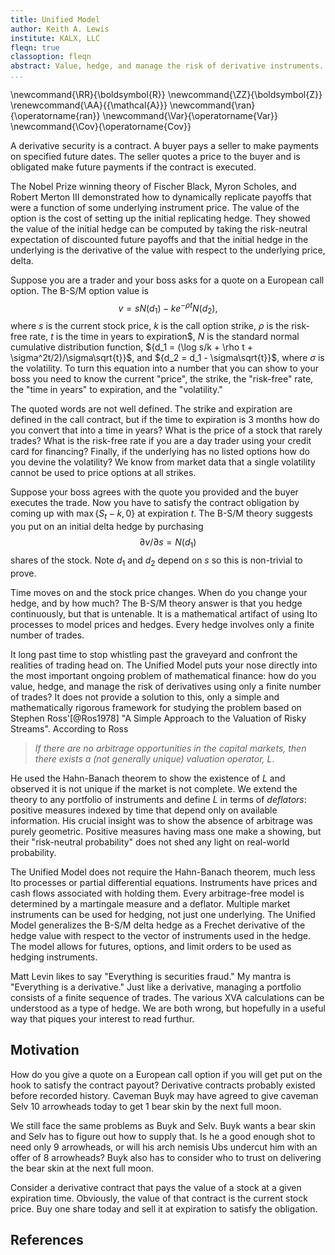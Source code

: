 ```yaml
---
title: Unified Model
author: Keith A. Lewis
institute: KALX, LLC
fleqn: true
classoption: fleqn
abstract: Value, hedge, and manage the risk of derivative instruments.
...
```


\newcommand{\RR}{\boldsymbol{R}}
\newcommand{\ZZ}{\boldsymbol{Z}}
\renewcommand{\AA}{{\mathcal{A}}}
\newcommand{\ran}{\operatorname{ran}}
\newcommand{\Var}{\operatorname{Var}}
\newcommand{\Cov}{\operatorname{Cov}}

A derivative security is a contract. A buyer pays a seller to make
payments on specified future dates. The seller quotes a price to
the buyer and is obligated make future payments if the contract is executed.

The Nobel Prize winning theory of Fischer Black, Myron Scholes, and
Robert Merton III demonstrated how to dynamically replicate payoffs that
were a function of some underlying instrument price. The value of the
option is the cost of setting up the initial replicating hedge. They
showed the value of the initial hedge can be computed by taking the
risk-neutral expectation of discounted future payoffs and that the initial
hedge in the underlying is the derivative of the value with respect to
the underlying price, delta.

Suppose you are a trader and your boss asks for
a quote on a European call option.
The B-S/M option value is
$$
	v = s N(d_1) - ke^{-\rho t}N(d_2),
$$
where $s$ is the current stock price, $k$ is the call option strike,
$\rho$ is the risk-free rate, $t$ is the time in years to expiration$, $N$
is the standard normal cumulative distribution function,
${d_1 = (\log s/k + \rho t + \sigma^2t/2)/\sigma\sqrt{t}}$, and ${d_2 = d_1 - \sigma\sqrt{t}}$,
where $\sigma$ is the volatility.
To turn this equation into a number that you can show to your boss you need to know
the current "price", the strike, the "risk-free" rate, the "time in years" to expiration,
and the "volatility."

The quoted words are not well defined. The strike and expiration
are defined in the call contract, but if the time to expiration is 3
months how do you convert that into a time in years?
What is the price of a stock that rarely trades?
What is the risk-free rate if you are a day trader using your credit card 
for financing? Finally, if the underlying has no listed options
how do you devine the volatility?
We know from market data that a single volatility cannot be used to
price options at all strikes.

Suppose your boss agrees with the quote you provided and the buyer executes the trade.
Now you have to satisfy the contract obligation by coming up with $\max\{S_t - k, 0\}$
at expiration $t$. The B-S/M theory suggests you put on an initial delta hedge
by purchasing
$$
	\partial v/\partial s = N(d_1)
$$
shares of the stock. Note $d_1$ and $d_2$ depend on $s$ so this is non-trivial to prove.

Time moves on and the stock price changes. When do you change your hedge, and by how much?
The B-S/M theory answer is that you hedge continuously, but that is untenable.
It is a mathematical artifact of using Ito processes to model prices and hedges.
Every hedge involves only a finite number of trades.

It long past time to stop whistling past the graveyard and confront the realities
of trading head on.
The Unified Model puts your nose directly into the most important ongoing problem
of mathematical finance: how do you value, hedge, and manage the risk of derivatives
using only a finite number of trades?
It does not provide a solution to this, only a simple and
mathematically rigorous framework for studying the problem based on
Stephen Ross'[@Ros1978] "A Simple Approach to the Valuation of Risky
Streams". According to Ross

> _If there are no arbitrage opportunities in the capital markets, then
there exists a (not generally unique) valuation operator, $L$_.

He used the Hahn-Banach theorem to show the existence of $L$ and
observed it is not unique if the market is not complete.  We extend
the theory to any portfolio of instruments and define $L$ in terms
of _deflators_: positive measures indexed by time that depend only on
available information.  His crucial insight was to show the absence of
arbitrage was purely geometric.  Positive measures having mass one make a
showing, but their "risk-neutral probability" does not shed any light on
real-world probability.

The Unified Model does not require the Hahn-Banach theorem, much less
Ito processes or partial differential equations.  Instruments have prices
and cash flows associated with holding them.  Every arbitrage-free model
is determined by a martingale measure and a deflator.
Multiple market instruments can be used for hedging, not just one underlying.
The Unified Model generalizes the B-S/M delta hedge as a Frechet derivative
of the hedge value with respect to the vector of instruments used in the hedge.
The model allows for futures, options, and limit orders to be used
as hedging instruments.

Matt Levin likes to say "Everything is securities fraud."
My mantra is "Everything is a derivative."
Just like a derivative, managing a portfolio consists of a finite sequence of trades.
The various XVA calculations can be understood as a type of hedge.
We are both wrong, but hopefully in a useful way that piques your interest to read furthur.

## Motivation

How do you give a quote on a European call option if you will get put on
the hook to satisfy the contract payout?  Derivative contracts probably
existed before recorded history. Caveman Buyk may have agreed to give
caveman Selv 10 arrowheads today to get 1 bear skin by the next full moon.

We still face the same problems as Buyk and Selv. Buyk wants a bear skin
and Selv has to figure out how to supply that. Is he a good enough shot
to need only 9 arrowheads, or will his arch nemisis Ubs undercut him
with an offer of 8 arrowheads? Buyk also has to consider who to trust
on delivering the bear skin at the next full moon.

Consider a derivative contract that pays the value of a stock at a given expiration time.
Obviously, the value of that contract is the current stock price. Buy
one share today and sell it at expiration to satisfy the obligation.



## References
